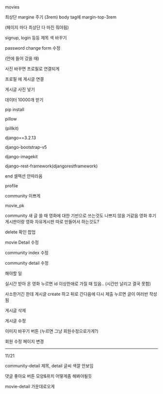 movies

최상단 margine 주기 (3rem) body tag에 margin-top-3rem

(페이지 마다 최상단 다 마진 줘야됨)



signup, login 등등 제목 색 바꾸기



password change form 수정

(안에 들어 갔을 때)

사진 바꾸면 프로필로 연결되게

프로필 에 게시글 연결



게시글 사진 넣기

데이터 10000개 받기



pip install

pillow

(pillkit)

django==3.2.13





django-bootstrap-v5

django-imagekit

django-rest-framework(djangorestframework)



end 셀렉션 안따라옴





profile

community 이쁘게

movie_pk

community 새 글 쓸 때 영화에 대한 기반으로 쓰는것도 나쁘지 않을 거같음
영화 후기 게시판이랑 영화 자유게시판 따로 만들어서 하는것도?





delete 확인 팝업

movie Detail 수정

community index 수정

community detail 수정





해야할 일

실시간 받아 온 영화 누르면 id 이상한애로 가질 때 있음.. (시간만 날리고 결국 못함)

사소한거긴 한데 게시글 create 하고 뒤로 간다음에 다시 제출 누르면 글이 여러반 작성됨

게시글 삭제

게시글 수정

이미지 바꾸기 버튼 (누르면 그냥 회원수정으로가게?)

회원 수정 페이지 변경

--------------------------------------------------

11/21

community-detail 제목, detail 글씨 색깔 안보임

댓글 좋아요 버튼 모양&위치 어떻게좀 해봐야될듯

movie-detail 가운데로오게

